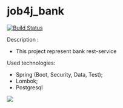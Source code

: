 # job4j_bank

[![Build Status](https://app.travis-ci.com/kalenikov/job4j_bank.svg?branch=main)](https://app.travis-ci.com/kalenikov/job4j_bank)

Description :
- This project represent bank rest-service 

Used technologies:
- Spring (Boot, Security, Data, Test);
- Lombok;
- Postgresql

![](https://img.shields.io/badge/java-%3E%3D%208%20-orange)

